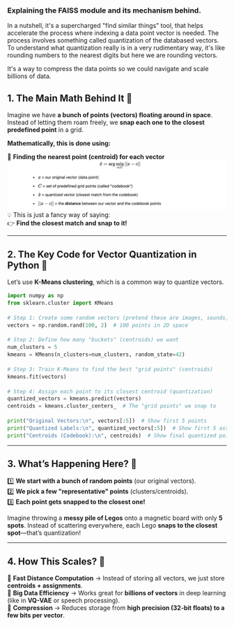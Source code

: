 ### Explaining the FAISS module and its mechanism behind. 

In a nutshell, it's a supercharged "find similar things" tool, that helps accelerate the process where indexing a data point vector is needed. The process involves something called quantization of the databased vectors. To understand what quantization really is in a very rudimentary way, it's like rounding numbers to the nearest digits but here we are rounding vectors. 

It's a way to compress the data points so we could navigate and scale billions of data. 

## **1. The Main Math Behind It 🧮**  

Imagine we have **a bunch of points (vectors) floating around in space**. Instead of letting them roam freely, we **snap each one to the closest predefined point** in a grid.  

**Mathematically, this is done using:**  

🔹 **Finding the nearest point (centroid) for each vector**  
![math_screenshot](https://github.com/shiyis/faiss-t/blob/368c7835471347d1a3e19646c301aa9052e64de3/math_screenshot.png)
💡 This is just a fancy way of saying:  
👉 **Find the closest match and snap to it!**  

---

## **2. The Key Code for Vector Quantization in Python 🐍**  

Let’s use **K-Means clustering**, which is a common way to quantize vectors.  

```python
import numpy as np
from sklearn.cluster import KMeans

# Step 1: Create some random vectors (pretend these are images, sounds, or text features)
vectors = np.random.rand(100, 2)  # 100 points in 2D space

# Step 2: Define how many "buckets" (centroids) we want
num_clusters = 5  
kmeans = KMeans(n_clusters=num_clusters, random_state=42)

# Step 3: Train K-Means to find the best "grid points" (centroids)
kmeans.fit(vectors)

# Step 4: Assign each point to its closest centroid (quantization)
quantized_vectors = kmeans.predict(vectors)
centroids = kmeans.cluster_centers_  # The "grid points" we snap to

print("Original Vectors:\n", vectors[:5])  # Show first 5 points
print("Quantized Labels:\n", quantized_vectors[:5])  # Show first 5 assignments
print("Centroids (Codebook):\n", centroids)  # Show final quantized points
```

---

## **3. What’s Happening Here? 🎨**  

1️⃣ **We start with a bunch of random points** (our original vectors).  
2️⃣ **We pick a few "representative" points** (clusters/centroids).  
3️⃣ **Each point gets snapped to the closest one!**  

Imagine throwing a **messy pile of Legos** onto a magnetic board with only **5 spots**. Instead of scattering everywhere, each Lego **snaps to the closest spot**—that’s quantization!  

---

## **4. How This Scales? 🚀**  

🔹 **Fast Distance Computation** → Instead of storing all vectors, we just store **centroids + assignments**.  
🔹 **Big Data Efficiency** → Works great for **billions of vectors** in deep learning (like in **VQ-VAE** or speech processing).  
🔹 **Compression** → Reduces storage from **high precision (32-bit floats) to a few bits per vector**.  

